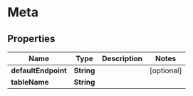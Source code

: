 # Meta

## Properties
Name | Type | Description | Notes
------------ | ------------- | ------------- | -------------
**defaultEndpoint** | **String** |  |  [optional]
**tableName** | **String** |  | 
